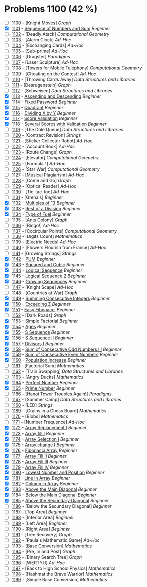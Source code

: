 # Problems 1100 (42 %)


- [ ] [1100](https://www.beecrowd.com.br/judge/en/problems/view/1100) - [Knight Moves] *Graph*
- [x] [1101](https://www.beecrowd.com.br/judge/en/problems/view/1101) - [Sequence of Numbers and Sum](https://github.com/Luc4sguilherme/beecrowd/blob/master/problems/[1100-1199]/1101/code.js) *Beginner*
- [ ] [1102](https://www.beecrowd.com.br/judge/en/problems/view/1102) - [Deadly Atack] *Computational Geometry*
- [ ] [1103](https://www.beecrowd.com.br/judge/en/problems/view/1103) - [Alarm Clock] *Ad-Hoc*
- [ ] [1104](https://www.beecrowd.com.br/judge/en/problems/view/1104) - [Exchanging Cards] *Ad-Hoc*
- [ ] [1105](https://www.beecrowd.com.br/judge/en/problems/view/1105) - [Sub-prime] *Ad-Hoc*
- [ ] [1106](https://www.beecrowd.com.br/judge/en/problems/view/1106) - [Dragster] *Paradigms*
- [ ] [1107](https://www.beecrowd.com.br/judge/en/problems/view/1107) - [Laser Sculpture] *Ad-Hoc*
- [ ] [1108](https://www.beecrowd.com.br/judge/en/problems/view/1108) - [Towers for Mobile Telephony] *Computational Geometry*
- [ ] [1109](https://www.beecrowd.com.br/judge/en/problems/view/1109) - [Cheating on the Contest] *Ad-Hoc*
- [ ] [1110](https://www.beecrowd.com.br/judge/en/problems/view/1110) - [Throwing Cards Away] *Data Structures and Libraries*
- [ ] [1111](https://www.beecrowd.com.br/judge/en/problems/view/1111) - [Desrugenstein] *Graph*
- [ ] [1112](https://www.beecrowd.com.br/judge/en/problems/view/1112) - [Schweisen] *Data Structures and Libraries*
- [x] [1113](https://www.beecrowd.com.br/judge/en/problems/view/1113) - [Ascending and Descending](https://github.com/Luc4sguilherme/beecrowd/blob/master/problems/[1100-1199]/1113/code.js) *Beginner*
- [x] [1114](https://www.beecrowd.com.br/judge/en/problems/view/1114) - [Fixed Password](https://github.com/Luc4sguilherme/beecrowd/blob/master/problems/[1100-1199]/1114/code.js) *Beginner*
- [x] [1115](https://www.beecrowd.com.br/judge/en/problems/view/1115) - [Quadrant](https://github.com/Luc4sguilherme/beecrowd/blob/master/problems/[1100-1199]/1115/code.js) *Beginner*
- [x] [1116](https://www.beecrowd.com.br/judge/en/problems/view/1116) - [Dividing X by Y](https://github.com/Luc4sguilherme/beecrowd/blob/master/problems/[1100-1199]/1116/code.js) *Beginner*
- [x] [1117](https://www.beecrowd.com.br/judge/en/problems/view/1117) - [Score Validation](https://github.com/Luc4sguilherme/beecrowd/blob/master/problems/[1100-1199]/1117/code.js) *Beginner*
- [x] [1118](https://www.beecrowd.com.br/judge/en/problems/view/1118) - [Several Scores with Validation](https://github.com/Luc4sguilherme/beecrowd/blob/master/problems/[1100-1199]/1118/code.js) *Beginner*
- [ ] [1119](https://www.beecrowd.com.br/judge/en/problems/view/1119) - [The Dole Queue] *Data Structures and Libraries*
- [ ] [1120](https://www.beecrowd.com.br/judge/en/problems/view/1120) - [Contract Revision] *Strings*
- [ ] [1121](https://www.beecrowd.com.br/judge/en/problems/view/1121) - [Sticker Collector Robot] *Ad-Hoc*
- [ ] [1122](https://www.beecrowd.com.br/judge/en/problems/view/1122) - [Account Book] *Ad-Hoc*
- [ ] [1123](https://www.beecrowd.com.br/judge/en/problems/view/1123) - [Route Change] *Graph*
- [ ] [1124](https://www.beecrowd.com.br/judge/en/problems/view/1124) - [Elevator] *Computational Geometry*
- [ ] [1125](https://www.beecrowd.com.br/judge/en/problems/view/1125) - [Formula 1] *Ad-Hoc*
- [ ] [1126](https://www.beecrowd.com.br/judge/en/problems/view/1126) - [Star War] *Computational Geometry*
- [ ] [1127](https://www.beecrowd.com.br/judge/en/problems/view/1127) - [Musical Plagiarism] *Ad-Hoc*
- [ ] [1128](https://www.beecrowd.com.br/judge/en/problems/view/1128) - [Come and Go] *Graph*
- [ ] [1129](https://www.beecrowd.com.br/judge/en/problems/view/1129) - [Optical Reader] *Ad-Hoc*
- [ ] [1130](https://www.beecrowd.com.br/judge/en/problems/view/1130) - [Tic-tac-toe] *Ad-Hoc*
- [ ] [1131](https://www.beecrowd.com.br/judge/en/problems/view/1131) - [Grenais] *Beginner*
- [x] [1132](https://www.beecrowd.com.br/judge/en/problems/view/1132) - [Multiples of 13](https://github.com/Luc4sguilherme/beecrowd/blob/master/problems/[1100-1199]/1132/code.js) *Beginner*
- [x] [1133](https://www.beecrowd.com.br/judge/en/problems/view/1133) - [Rest of a Division](https://github.com/Luc4sguilherme/beecrowd/blob/master/problems/[1100-1199]/1133/code.js) *Beginner*
- [x] [1134](https://www.beecrowd.com.br/judge/en/problems/view/1134) - [Type of Fuel](https://github.com/Luc4sguilherme/beecrowd/blob/master/problems/[1100-1199]/1134/code.js) *Beginner*
- [ ] [1135](https://www.beecrowd.com.br/judge/en/problems/view/1135) - [Ants Colony] *Graph*
- [ ] [1136](https://www.beecrowd.com.br/judge/en/problems/view/1136) - [Bingo!] *Ad-Hoc*
- [ ] [1137](https://www.beecrowd.com.br/judge/en/problems/view/1137) - [Cocircular Points] *Computational Geometry*
- [ ] [1138](https://www.beecrowd.com.br/judge/en/problems/view/1138) - [Digits Count] *Mathematics*
- [ ] [1139](https://www.beecrowd.com.br/judge/en/problems/view/1139) - [Electric Needs] *Ad-Hoc*
- [ ] [1140](https://www.beecrowd.com.br/judge/en/problems/view/1140) - [Flowers Flourish from France] *Ad-Hoc*
- [ ] [1141](https://www.beecrowd.com.br/judge/en/problems/view/1141) - [Growing Strings] *Strings*
- [x] [1142](https://www.beecrowd.com.br/judge/en/problems/view/1142) - [PUM](https://github.com/Luc4sguilherme/beecrowd/blob/master/problems/[1100-1199]/1142/code.js) *Beginner*
- [x] [1143](https://www.beecrowd.com.br/judge/en/problems/view/1143) - [Squared and Cubic](https://github.com/Luc4sguilherme/beecrowd/blob/master/problems/[1100-1199]/1143/code.js) *Beginner*
- [x] [1144](https://www.beecrowd.com.br/judge/en/problems/view/1144) - [Logical Sequence](https://github.com/Luc4sguilherme/beecrowd/blob/master/problems/[1100-1199]/1144/code.js) *Beginner*
- [x] [1145](https://www.beecrowd.com.br/judge/en/problems/view/1145) - [Logical Sequence 2](https://github.com/Luc4sguilherme/beecrowd/blob/master/problems/[1100-1199]/1145/code.js) *Beginner*
- [x] [1146](https://www.beecrowd.com.br/judge/en/problems/view/1146) - [Growing Sequences](https://github.com/Luc4sguilherme/beecrowd/blob/master/problems/[1100-1199]/1146/code.js) *Beginner*
- [ ] [1147](https://www.beecrowd.com.br/judge/en/problems/view/1147) - [Knight Scape] *Ad-Hoc*
- [ ] [1148](https://www.beecrowd.com.br/judge/en/problems/view/1148) - [Countries at War] *Graph*
- [x] [1149](https://www.beecrowd.com.br/judge/en/problems/view/1149) - [Summing Consecutive Integers](https://github.com/Luc4sguilherme/beecrowd/blob/master/problems/[1100-1199]/1149/code.js) *Beginner*
- [x] [1150](https://www.beecrowd.com.br/judge/en/problems/view/1150) - [Exceeding Z](https://github.com/Luc4sguilherme/beecrowd/blob/master/problems/[1100-1199]/1150/code.js) *Beginner*
- [x] [1151](https://www.beecrowd.com.br/judge/en/problems/view/1151) - [Easy Fibonacci](https://github.com/Luc4sguilherme/beecrowd/blob/master/problems/[1100-1199]/1151/code.js) *Beginner*
- [ ] [1152](https://www.beecrowd.com.br/judge/en/problems/view/1152) - [Dark Roads] *Graph*
- [x] [1153](https://www.beecrowd.com.br/judge/en/problems/view/1153) - [Simple Factorial](https://github.com/Luc4sguilherme/beecrowd/blob/master/problems/[1100-1199]/1153/code.js) *Beginner*
- [x] [1154](https://www.beecrowd.com.br/judge/en/problems/view/1154) - [Ages](https://github.com/Luc4sguilherme/beecrowd/blob/master/problems/[1100-1199]/1154/code.js) *Beginner*
- [x] [1155](https://www.beecrowd.com.br/judge/en/problems/view/1155) - [S Sequence](https://github.com/Luc4sguilherme/beecrowd/blob/master/problems/[1100-1199]/1155/code.js) *Beginner*
- [x] [1156](https://www.beecrowd.com.br/judge/en/problems/view/1156) - [S Sequence II](https://github.com/Luc4sguilherme/beecrowd/blob/master/problems/[1100-1199]/1156/code.js) *Beginner*
- [x] [1157](https://www.beecrowd.com.br/judge/en/problems/view/1157) - [Divisors I](https://github.com/Luc4sguilherme/beecrowd/blob/master/problems/[1100-1199]/1157/code.js) *Beginner*
- [x] [1158](https://www.beecrowd.com.br/judge/en/problems/view/1158) - [Sum of Consecutive Odd Numbers III](https://github.com/Luc4sguilherme/beecrowd/blob/master/problems/[1100-1199]/1158/code.js) *Beginner*
- [x] [1159](https://www.beecrowd.com.br/judge/en/problems/view/1159) - [Sum of Consecutive Even Numbers](https://github.com/Luc4sguilherme/beecrowd/blob/master/problems/[1100-1199]/1159/code.js) *Beginner*
- [x] [1160](https://www.beecrowd.com.br/judge/en/problems/view/1160) - [Population Increase](https://github.com/Luc4sguilherme/beecrowd/blob/master/problems/[1100-1199]/1160/code.js) *Beginner*
- [ ] [1161](https://www.beecrowd.com.br/judge/en/problems/view/1161) - [Factorial Sum] *Mathematics*
- [ ] [1162](https://www.beecrowd.com.br/judge/en/problems/view/1162) - [Train Swapping] *Data Structures and Libraries*
- [ ] [1163](https://www.beecrowd.com.br/judge/en/problems/view/1163) - [Angry Ducks] *Mathematics*
- [x] [1164](https://www.beecrowd.com.br/judge/en/problems/view/1164) - [Perfect Number](https://github.com/Luc4sguilherme/beecrowd/blob/master/problems/[1100-1199]/1164/code.js) *Beginner*
- [x] [1165](https://www.beecrowd.com.br/judge/en/problems/view/1165) - [Prime Number](https://github.com/Luc4sguilherme/beecrowd/blob/master/problems/[1100-1199]/1165/code.js) *Beginner*
- [ ] [1166](https://www.beecrowd.com.br/judge/en/problems/view/1166) - [Hanoi Tower Troubles Again!] *Paradigms*
- [ ] [1167](https://www.beecrowd.com.br/judge/en/problems/view/1167) - [Summer Camp] *Data Structures and Libraries*
- [ ] [1168](https://www.beecrowd.com.br/judge/en/problems/view/1168) - [LED] *Strings*
- [ ] [1169](https://www.beecrowd.com.br/judge/en/problems/view/1169) - [Grains in a Chess Board] *Mathematics*
- [ ] [1170](https://www.beecrowd.com.br/judge/en/problems/view/1170) - [Blobs] *Mathematics*
- [ ] [1171](https://www.beecrowd.com.br/judge/en/problems/view/1171) - [Number Frequence] *Ad-Hoc*
- [x] [1172](https://www.beecrowd.com.br/judge/en/problems/view/1172) - [Array Replacement I](https://github.com/Luc4sguilherme/beecrowd/blob/master/problems/[1100-1199]/1172/code.js) *Beginner*
- [x] [1173](https://www.beecrowd.com.br/judge/en/problems/view/1173) - [Array fill I](https://github.com/Luc4sguilherme/beecrowd/blob/master/problems/[1100-1199]/1173/code.js) *Beginner*
- [x] [1174](https://www.beecrowd.com.br/judge/en/problems/view/1174) - [Array Selection I](https://github.com/Luc4sguilherme/beecrowd/blob/master/problems/[1100-1199]/1174/code.js) *Beginner*
- [x] [1175](https://www.beecrowd.com.br/judge/en/problems/view/1175) - [Array change I](https://github.com/Luc4sguilherme/beecrowd/blob/master/problems/[1100-1199]/1175/code.js) *Beginner*
- [x] [1176](https://www.beecrowd.com.br/judge/en/problems/view/1176) - [Fibonacci Array](https://github.com/Luc4sguilherme/beecrowd/blob/master/problems/[1100-1199]/1176/code.js) *Beginner*
- [x] [1177](https://www.beecrowd.com.br/judge/en/problems/view/1177) - [Array Fill II](https://github.com/Luc4sguilherme/beecrowd/blob/master/problems/[1100-1199]/1177/code.js) *Beginner*
- [x] [1178](https://www.beecrowd.com.br/judge/en/problems/view/1178) - [Array Fill III](https://github.com/Luc4sguilherme/beecrowd/blob/master/problems/[1100-1199]/1178/code.js) *Beginner*
- [x] [1179](https://www.beecrowd.com.br/judge/en/problems/view/1179) - [Array Fill IV](https://github.com/Luc4sguilherme/beecrowd/blob/master/problems/[1100-1199]/1179/code.js) *Beginner*
- [x] [1180](https://www.beecrowd.com.br/judge/en/problems/view/1180) - [Lowest Number and Position](https://github.com/Luc4sguilherme/beecrowd/blob/master/problems/[1100-1199]/1180/code.js) *Beginner*
- [x] [1181](https://www.beecrowd.com.br/judge/en/problems/view/1181) - [Line in Array](https://github.com/Luc4sguilherme/beecrowd/blob/master/problems/[1100-1199]/1181/code.js) *Beginner*
- [x] [1182](https://www.beecrowd.com.br/judge/en/problems/view/1182) - [Column in Array](https://github.com/Luc4sguilherme/beecrowd/blob/master/problems/[1100-1199]/1182/code.js) *Beginner*
- [x] [1183](https://www.beecrowd.com.br/judge/en/problems/view/1183) - [Above the Main Diagonal](https://github.com/Luc4sguilherme/beecrowd/blob/master/problems/[1100-1199]/1183/code.js) *Beginner*
- [x] [1184](https://www.beecrowd.com.br/judge/en/problems/view/1184) - [Below the Main Diagonal](https://github.com/Luc4sguilherme/beecrowd/blob/master/problems/[1100-1199]/1184/code.js) *Beginner*
- [x] [1185](https://www.beecrowd.com.br/judge/en/problems/view/1185) - [Above the Secundary Diagonal](https://github.com/Luc4sguilherme/beecrowd/blob/master/problems/[1100-1199]/1185/code.js) *Beginner*
- [ ] [1186](https://www.beecrowd.com.br/judge/en/problems/view/1186) - [Below the Secundary Diagonal] *Beginner*
- [ ] [1187](https://www.beecrowd.com.br/judge/en/problems/view/1187) - [Top Area] *Beginner*
- [ ] [1188](https://www.beecrowd.com.br/judge/en/problems/view/1188) - [Inferior Area] *Beginner*
- [ ] [1189](https://www.beecrowd.com.br/judge/en/problems/view/1189) - [Left Area] *Beginner*
- [ ] [1190](https://www.beecrowd.com.br/judge/en/problems/view/1190) - [Right Area] *Beginner*
- [ ] [1191](https://www.beecrowd.com.br/judge/en/problems/view/1191) - [Tree Recovery] *Graph*
- [ ] [1192](https://www.beecrowd.com.br/judge/en/problems/view/1192) - [Paula's Mathematic Game] *Ad-Hoc*
- [ ] [1193](https://www.beecrowd.com.br/judge/en/problems/view/1193) - [Base Conversion] *Mathematics*
- [ ] [1194](https://www.beecrowd.com.br/judge/en/problems/view/1194) - [Pre, In and Post] *Graph*
- [ ] [1195](https://www.beecrowd.com.br/judge/en/problems/view/1195) - [Binary Search Tree] *Graph*
- [ ] [1196](https://www.beecrowd.com.br/judge/en/problems/view/1196) - [WERTYU] *Ad-Hoc*
- [ ] [1197](https://www.beecrowd.com.br/judge/en/problems/view/1197) - [Back to High School Physics] *Mathematics*
- [ ] [1198](https://www.beecrowd.com.br/judge/en/problems/view/1198) - [Hashmat the Brave Warrior] *Mathematics*
- [ ] [1199](https://www.beecrowd.com.br/judge/en/problems/view/1199) - [Simple Base Conversion] *Mathematics*